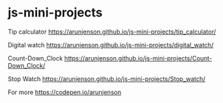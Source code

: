 # js-mini-projects
Tip calculator https://arunjenson.github.io/js-mini-projects/tip_calculator/


Digital watch https://arunjenson.github.io/js-mini-projects/digital_watch/


Count-Down_Clock https://arunjenson.github.io/js-mini-projects/Count-Down_Clock/


Stop Watch https://arunjenson.github.io/js-mini-projects/Stop_watch/
















For more https://codepen.io/arunjenson
